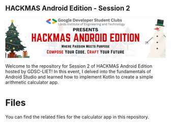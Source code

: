 ## HACKMAS Android Edition - Session 2

![Android Session 2](android_ses2.jpeg)

Welcome to the repository for Session 2 of HACKMAS Android Edition hosted by GDSC-LIET! In this event, I delved into the fundamentals of Android Studio and learned how to implement Kotlin to create a simple arithmetic calculator app.

# Files
You can find the related files for the calculator app in this repository.


